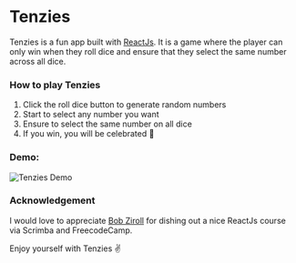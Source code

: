 # Tenzies

Tenzies is a fun app built with [ReactJs](https://www.reactjs.org). It is a game where the player can only win when they roll dice and ensure that they select the same number across all dice.

### How to play Tenzies

<ol>
<li>
Click the roll dice button to generate random numbers
</li>
<li>
Start to select any number you want
</li>
<li>
Ensure to select the same number on all dice
</li>
<li>
If you win, you will be celebrated 🎉
</li>
</ol>

### Demo:
![Tenzies Demo](https://res.cloudinary.com/dsfdj3laa/image/upload/w_300/q_100/v1653966906/myfolder/tenzies.gif)

### Acknowledgement

I would love to appreciate [Bob Ziroll](https://www.twitter.com/bobziroll) for dishing out a nice ReactJs course via Scrimba and FreecodeCamp.

Enjoy yourself with Tenzies ✌️